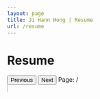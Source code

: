 ```yaml
---
layout: page
title: Ji Hann Hong | Resume
url: /resume
---
```


# Resume

<style>
  /* Container for the PDF viewer */
  .pdf-container {
    width: 100%;
    padding: 0 10px; /* Small padding for mobile */
    box-sizing: border-box;
  }

  /* PDF viewer iframe styling */
  .pdf-viewer {
    width: 100%;
    height: 80vh; /* 80% of the viewport height */
    border: none;
  }

  /* Additional styling for smaller screens */
  @media (max-width: 768px) {
    .pdf-container {
      padding: 0 5px;
    }
    .pdf-viewer {
      height: 70vh; /* Smaller height on mobile for better scrolling */
    }
  }
      
  #pdf-render {
    width: 100%;
    border: 1px solid #ccc;
    background-color: white;
  }

  /* Dark mode styles */
  @media (prefers-color-scheme: dark) {
    #pdf-render {
      filter: invert(1) hue-rotate(180deg); /* Invert colors for dark mode */
    }

    #pdf-controls {
      color: white;
    }
  }
</style>

<!-- <div class="pdf-container">
  <iframe src="/Ji_hann_Hong_Resume_Redacted_2024.pdf" class="pdf-viewer"></iframe>
</div> -->

<script src="https://cdnjs.cloudflare.com/ajax/libs/pdf.js/2.10.377/pdf.min.js"></script>

<div id="pdf-controls">
  <button id="prev-page">Previous</button>
  <button id="next-page">Next</button>
  <span>Page: <span id="page-num"></span> / <span id="page-count"></span></span>
</div>
<canvas id="pdf-render"></canvas>

<script>
  const url = '/Ji_hann_Hong_Resume_Redacted_2024.pdf'; // PDF file path
  const canvas = document.getElementById('pdf-render');
  const ctx = canvas.getContext('2d');

  let pdfDoc = null;
  let pageNum = 1;
  let pageIsRendering = false;
  let pageNumPending = null;
  let scale = 1.5; // Initial zoom scale

  // Render the page with a given scale
  function renderPage(num) {
    pageIsRendering = true;

    // Get page
    pdfDoc.getPage(num).then((page) => {
      const viewport = page.getViewport({ scale });
      canvas.height = viewport.height;
      canvas.width = viewport.width;

      const renderCtx = {
        canvasContext: ctx,
        viewport,
      };

      page.render(renderCtx).promise.then(() => {
        pageIsRendering = false;

        if (pageNumPending !== null) {
          renderPage(pageNumPending);
          pageNumPending = null;
        }
      });

      // Update page counters
      document.getElementById('page-num').textContent = num;
    });
  }

  // Queue page rendering if another render is in progress
  function queueRenderPage(num) {
    if (pageIsRendering) {
      pageNumPending = num;
    } else {
      renderPage(num);
    }
  }

  // Show previous page
  document.getElementById('prev-page').addEventListener('click', () => {
    if (pageNum <= 1) return;
    pageNum--;
    queueRenderPage(pageNum);
  });

  // Show next page
  document.getElementById('next-page').addEventListener('click', () => {
    if (pageNum >= pdfDoc.numPages) return;
    pageNum++;
    queueRenderPage(pageNum);
  });

  // Zoom in and re-render
  document.getElementById('zoom-in').addEventListener('click', () => {
    scale += 0.25;
    renderPage(pageNum); // Re-render with updated scale
  });

  // Zoom out and re-render
  document.getElementById('zoom-out').addEventListener('click', () => {
    scale = Math.max(scale - 0.25, 0.5); // minimum zoom level
    renderPage(pageNum); // Re-render with updated scale
  });

  // Load the PDF
  pdfjsLib.getDocument(url).promise.then((pdfDoc_) => {
    pdfDoc = pdfDoc_;
    document.getElementById('page-count').textContent = pdfDoc.numPages;
    renderPage(pageNum);
  });
</script>